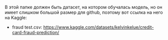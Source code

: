 В этой папке должен быть датасет, на котором обучалась модель, но он имеет слишком большой размер для github, поэтому вот ссылка на него на Kaggle:
* fraud test.csv: https://www.kaggle.com/datasets/kelvinkelue/credit-card-fraud-prediction/